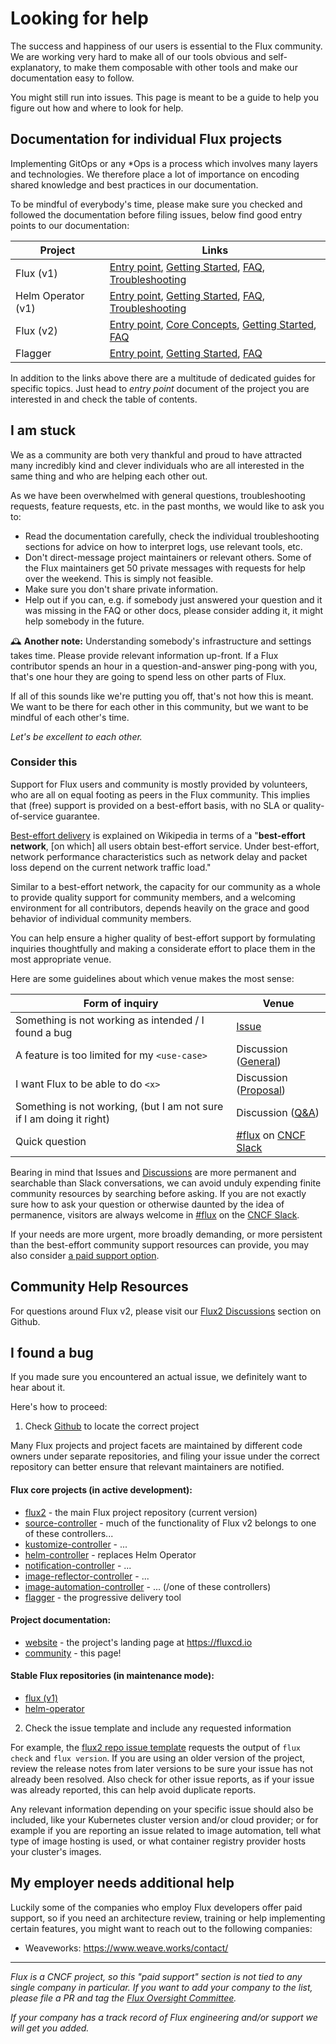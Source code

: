 # Looking for help

The success and happiness of our users is essential to the Flux community. We are working very hard to make all of our tools obvious and self-explanatory, to make them composable with other tools and make our documentation easy to follow.

You might still run into issues. This page is meant to be a guide to help you figure out how and where to look for help.

## Documentation for individual Flux projects

Implementing GitOps or any \*Ops is a process which involves many layers and technologies. We therefore place a lot of importance on encoding shared knowledge and best practices in our documentation.

To be mindful of everybody's time, please make sure you checked and followed the documentation before filing issues, below find good entry points to our documentation:

Project   | Links
--------- | ----------------------------------------
Flux (v1) | [Entry point](https://docs.fluxcd.io/en/stable/), [Getting Started](https://docs.fluxcd.io/en/stable/get-started/), [FAQ](https://docs.fluxcd.io/en/stable/faq/), [Troubleshooting](https://docs.fluxcd.io/en/stable/troubleshooting/)
Helm Operator (v1) | [Entry point](https://docs.fluxcd.io/projects/helm-operator/en/stable/), [Getting Started](https://docs.fluxcd.io/projects/helm-operator/en/stable/get-started/quickstart/), [FAQ](https://docs.fluxcd.io/projects/helm-operator/en/stable/faq/), [Troubleshooting](https://docs.fluxcd.io/projects/helm-operator/en/stable/troubleshooting/)
Flux (v2) | [Entry point](https://toolkit.fluxcd.io/), [Core Concepts](https://toolkit.fluxcd.io/core-concepts/), [Getting Started](https://toolkit.fluxcd.io/get-started/), [FAQ](https://toolkit.fluxcd.io/faq/)
Flagger   | [Entry point](https://docs.flagger.app/), [Getting Started](https://docs.flagger.app/install/flagger-install-on-kubernetes), [FAQ](https://docs.flagger.app/faq)

In addition to the links above there are a multitude of dedicated guides for specific topics. Just head to *entry point* document of the project you are interested in and check the table of contents.

## I am stuck

We as a community are both very thankful and proud to have attracted many incredibly kind and clever individuals who are all interested in the same thing and who are helping each other out.

As we have been overwhelmed with general questions, troubleshooting requests, feature requests, etc. in the past months, we would like to ask you to:

- Read the documentation carefully, check the individual troubleshooting sections for advice on how to interpret logs, use relevant tools, etc.
- Don't direct-message project maintainers or relevant others. Some of the Flux maintainers get 50 private messages with requests for help over the weekend. This is simply not feasible.
- Make sure you don't share private information.
- Help out if you can, e.g. if somebody just answered your question and it was missing in the FAQ or other docs, please consider adding it, it might help somebody in the future.

🕰 **Another note:** Understanding somebody's infrastructure and settings takes time. Please provide relevant information up-front. If a Flux contributor spends an hour in a question-and-answer ping-pong with you, that's one hour they are going to spend less on other parts of Flux.

If all of this sounds like we're putting you off, that's not how this is meant. We want to be there for each other in this community, but we want to be mindful of each other's time.

*Let's be excellent to each other.*

### Consider this

Support for Flux users and community is mostly provided by volunteers, who are all on equal footing as peers in the Flux community. This implies that (free) support is provided on a best-effort basis, with no SLA or quality-of-service guarantee.

[Best-effort delivery](https://en.wikipedia.org/wiki/Best-effort_delivery) is explained on Wikipedia in terms of a "**best-effort network**, [on which] all users obtain best-effort service. Under best-effort, network performance characteristics such as network delay and packet loss depend on the current network traffic load."

Similar to a best-effort network, the capacity for our community as a whole to provide quality support for community members, and a welcoming environment for all contributors, depends heavily on the grace and good behavior of individual community members.

You can help ensure a higher quality of best-effort support by formulating inquiries thoughtfully and making a considerate effort to place them in the most appropriate venue.

Here are some guidelines about which venue makes the most sense:

| Form of inquiry                                             | Venue                 |
| ------------------------------------------------------------| --------------------- |
| Something is not working as intended / I found a bug        | [Issue](https://github.com/fluxcd/flux2/issues) |
| A feature is too limited for my `<use-case>`                | Discussion ([General](https://github.com/fluxcd/flux2/discussions/categories/general)) |
| I want Flux to be able to do `<x>`                          | Discussion ([Proposal](https://github.com/fluxcd/flux2/discussions/categories/proposals)) |
| Something is not working, (but I am not sure if I am doing it right) | Discussion ([Q&A](https://github.com/fluxcd/flux2/discussions/categories/q-a)) |
| Quick question                                              | [#flux][] on [CNCF Slack][] |

Bearing in mind that Issues and [Discussions](https://github.com/fluxcd/flux2/discussions) are more permanent and searchable than Slack conversations, we can avoid unduly expending finite community resources by searching before asking. If you are not exactly sure how to ask your question or otherwise daunted by the idea of permanence, visitors are always welcome in [#flux][] on the [CNCF Slack][].

If your needs are more urgent, more broadly demanding, or more persistent than the best-effort community support resources can provide, you may also consider [a paid support option](#my-employer-needs-additional-help).

## Community Help Resources

For questions around Flux v2, please visit our [Flux2 Discussions](https://github.com/fluxcd/flux2/discussions) section on Github.

## I found a bug

If you made sure you encountered an actual issue, we definitely want to hear about it.

Here's how to proceed:

1. Check [Github](https://github.com/fluxcd) to locate the correct project

Many Flux projects and project facets are maintained by different code owners under separate repositories, and filing your issue under the correct repository can better ensure that relevant maintainers are notified.

#### Flux core projects (in active development):
* [flux2](https://github.com/fluxcd/flux2) - the main Flux project repository (current version)
* [source-controller](https://github.com/fluxcd/source-controller) - much of the functionality of Flux v2 belongs to one of these controllers...
* [kustomize-controller](https://github.com/fluxcd/kustomize-controller) - ...
* [helm-controller](https://github.com/fluxcd/helm-controller) - replaces Helm Operator
* [notification-controller](https://github.com/fluxcd/notification-controller) - ...
* [image-reflector-controller](https://github.com/fluxcd/image-reflector-controller) - ...
* [image-automation-controller](https://github.com/fluxcd/image-automation-controller) - ... (/one of these controllers)
* [flagger](https://github.com/fluxcd/flagger) - the progressive delivery tool

#### Project documentation:
* [website](https://github.com/fluxcd/website) - the project's landing page at <https://fluxcd.io>
* [community](https://github.com/fluxcd/community) - this page!

#### Stable Flux repositories (in maintenance mode):
* [flux (v1)](https://github.com/fluxcd/flux)
* [helm-operator](https://github.com/fluxcd/helm-operator)

2. Check the issue template and include any requested information

For example, the [flux2 repo issue template](https://github.com/fluxcd/flux2/issues/new) requests the output of `flux check` and `flux version`. If you are using an older version of the project, review the release notes from later versions to be sure your issue has not already been resolved. Also check for other issue reports, as if your issue was already reported, this can help avoid duplicate reports.

Any relevant information depending on your specific issue should also be included, like your Kubernetes cluster version and/or cloud provider; or for example if you are reporting an issue related to image automation, tell what type of image hosting is used, or what container registry provider hosts your cluster's images.

## My employer needs additional help

Luckily some of the companies who employ Flux developers offer paid support, so if you need an architecture review, training or help implementing certain features, you might want to reach out to the following companies:

- Weaveworks: <https://www.weave.works/contact/>

---

*Flux is a CNCF project, so this "paid support" section is not tied to any single company in particular. If you want to add your company to the list, please file a PR and tag the [Flux Oversight Committee](https://github.com/fluxcd/community/blob/main/GOVERNANCE.md#oversight-committee).*

*If your company has a track record of Flux engineering and/or support we will get you added.*

[#flux]: https://cloud-native.slack.com/archives/CLAJ40HV3
[CNCF Slack]: https://slack.cncf.io/
